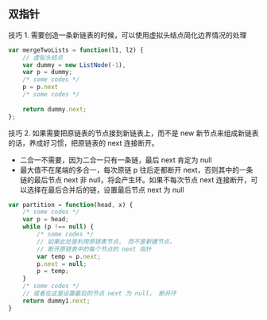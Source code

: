 ## 双指针

技巧 1. 需要创造一条新链表的时候，可以使用虚拟头结点简化边界情况的处理
```js
var mergeTwoLists = function(l1, l2) {
    // 虚拟头结点
    var dummy = new ListNode(-1), 
    var p = dummy;
    /* some codes */
    p = p.next
    /* some codes */
    
    return dummy.next;
};
```

技巧 2. 如果需要把原链表的节点接到新链表上，而不是 new 新节点来组成新链表的话，养成好习惯，把原链表的 next 连接断开。
- 二合一不需要，因为二合一只有一条链，最后 next 肯定为 null
- 最大值不在尾端的多合一，每次原链 p 往后走都断开 next，否则其中的一条链的最后节点 next 非 null，将会产生环。如果不每次节点 next 连接断开，可以选择在最后合并后的链，设置最后节点 next 为 null
```js
var partition = function(head, x) {
    /* some codes */
    var p = head;
    while (p !== null) {
        /* some codes */
        // 如果此处是利用原链表节点， 而不是新建节点，
        // 断开原链表中的每个节点的 next 指针
        var temp = p.next;
        p.next = null;
        p = temp;
    }
    /* some codes */
    // 或者在这里设置最后的节点 next 为 null， 断开环
    return dummy1.next;
}
```